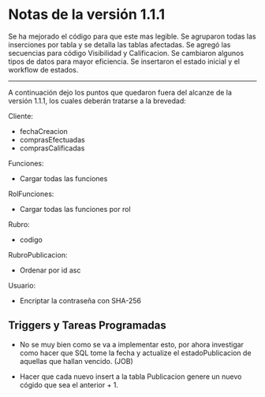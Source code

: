 # Notas de la versión 1.1.1

Se ha mejorado el código para que este mas legible.
Se agruparon todas las inserciones por tabla y se detalla las tablas afectadas.
Se agregó las secuencias para código Visibilidad y Calificacion.
Se cambiaron algunos tipos de datos para mayor eficiencia.
Se insertaron el estado inicial y el workflow de estados.

-----------------------

A continuación dejo los puntos que quedaron fuera del alcanze de la versión 1.1.1, los cuales deberán tratarse a la brevedad:

Cliente:
 - fechaCreacion
 - comprasEfectuadas
 - comprasCalificadas

Funciones:
 - Cargar todas las funciones

RolFunciones:
 - Cargar todas las funciones por rol

Rubro:
 - codigo

RubroPublicacion:
 - Ordenar por id asc

Usuario:
 - Encriptar la contraseña con SHA-256

  
Triggers y Tareas Programadas
-----------------------------
 - No se muy bien como se va a implementar esto, por ahora investigar como hacer que SQL tome la fecha y actualize
 el estadoPublicacion de aquellas que hallan vencido. (JOB)

 - Hacer que cada nuevo insert a la tabla Publicacion genere un nuevo cógido que sea el anterior + 1.
